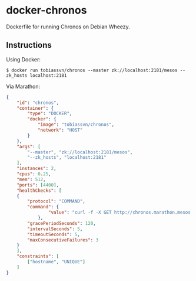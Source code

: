 # docker-chronos

Dockerfile for running Chronos on Debian Wheezy.

## Instructions

Using Docker:

    $ docker run tobiassvn/chronos --master zk://localhost:2181/mesos --zk_hosts localhost:2181

Via Marathon:

```json
{
    "id": "chronos",
    "container": {
        "type": "DOCKER",
        "docker": {
            "image": "tobiassvn/chronos",
            "network": "HOST"
        }
    },
    "args": [
        "--master", "zk://localhost:2181/mesos",
        "--zk_hosts", "localhost:2181"
    ],
    "instances": 2,
    "cpus": 0.25,
    "mem": 512,
    "ports": [4400],
    "healthChecks": [
	{
	    "protocol": "COMMAND",
	    "command": {
                "value": "curl -f -X GET http://chronos.marathon.mesos:4400/"
            },
	    "gracePeriodSeconds": 120,
	    "intervalSeconds": 5,
	    "timeoutSeconds": 5,
	    "maxConsecutiveFailures": 3
	}
    ],
    "constraints": [
        ["hostname", "UNIQUE"]
    ]
}

```
